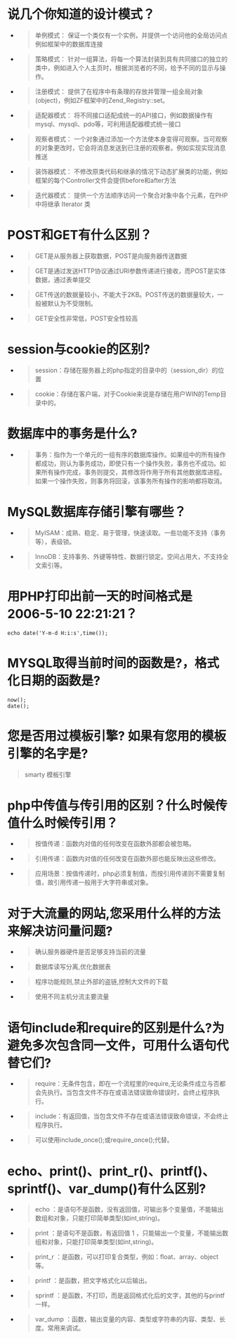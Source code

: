 # 说几个你知道的设计模式？

* > 单例模式： 保证一个类仅有一个实例，并提供一个访问他的全局访问点例如框架中的数据库连接
* > 策略模式： 针对一组算法，将每一个算法封装到具有共同接口的独立的类中，例如进入个人主页时，根据浏览者的不同，给予不同的显示与操作。
* > 注册模式： 提供了在程序中有条理的存放并管理一组全局对象 (object)，例如ZF框架中的Zend_Registry::set。
* > 适配器模式： 将不同接口适配成统一的API接口，例如数据操作有mysql、mysqli、pdo等，可利用适配器模式统一接口
* > 观察者模式： 一个对象通过添加一个方法使本身变得可观察。当可观察的对象更改时，它会将消息发送到已注册的观察者。例如实现实现消息推送
* > 装饰器模式： 不修改原类代码和继承的情况下动态扩展类的功能，例如框架的每个Controller文件会提供before和after方法
* > 迭代器模式： 提供一个方法顺序访问一个聚合对象中各个元素，在PHP中将继承 Iterator 类

# POST和GET有什么区别？

* > GET是从服务器上获取数据，POST是向服务器传送数据
* > GET是通过发送HTTP协议通过URl参数传递进行接收，而POST是实体数据，通过表单提交
* > GET传送的数据量较小，不能大于2KB。POST传送的数据量较大，一般被默认为不受限制。
* > GET安全性非常低，POST安全性较高

# session与cookie的区别?

* > session：存储在服务器上的php指定的目录中的（session_dir）的位置
* > cookie：存储在客户端，对于Cookie来说是存储在用户WIN的Temp目录中的。

# 数据库中的事务是什么?

* > 事务：指作为一个单元的一组有序的数据库操作。如果组中的所有操作都成功，则认为事务成功，即使只有一个操作失败，事务也不成功。如果所有操作完成，事务则提交，其修改将作用于所有其他数据库进程。如果一个操作失败，则事务将回滚，该事务所有操作的影响都将取消。
# MySQL数据库存储引擎有哪些？

* > MyISAM：成熟、稳定、易于管理，快速读取。一些功能不支持（事务等），表级锁。
* > InnoDB：支持事务、外键等特性、数据行锁定。空间占用大，不支持全文索引等。

# 用PHP打印出前一天的时间格式是2006-5-10 22:21:21？

    
    echo date('Y-m-d H:i:s',time());
    

# MYSQL取得当前时间的函数是?，格式化日期的函数是?

    
    now();
    date();
    

# 您是否用过模板引擎? 如果有您用的模板引擎的名字是?

> smarty 模板引擎

# php中传值与传引用的区别？什么时候传值什么时候传引用？

* > 按值传递：函数内对值的任何改变在函数外部都会被忽略。
* > 引用传递：函数内对值的任何改变在函数外部也能反映出这些修改。
* > 应用场景：按值传递时，php必须复制值，而按引用传递则不需要复制值，故引用传递一般用于大字符串或对象。

# 对于大流量的网站,您采用什么样的方法来解决访问量问题?

* > 确认服务器硬件是否足够支持当前的流量
* > 数据库读写分离,优化数据表
* > 程序功能规则,禁止外部的盗链,控制大文件的下载
* > 使用不同主机分流主要流量

# 语句include和require的区别是什么?为避免多次包含同一文件，可用什么语句代替它们?

* > require：无条件包含，即在一个流程里的require,无论条件成立与否都会先执行。当包含文件不存在或语法错误致命错误时，会终止程序执行。
* > include：有返回值，当包含文件不存在或语法错误致命错误，不会终止程序执行。
* > 可以使用include_once();或require_once();代替。

# echo、print()、print_r()、printf()、sprintf()、var_dump()有什么区别?

* > echo ：是语句不是函数，没有返回值，可输出多个变量值，不能输出数组和对象，只能打印简单类型(如int,string)。
* > print ：是语句不是函数，有返回值 1 ，只能输出一个变量，不能输出数组和对象，只能打印简单类型(如int,string)。
* > print_r ：是函数，可以打印复合类型，例如：float、array、object等。
* > printf ：是函数，把文字格式化以后输出。
* > sprintf ：是函数，不打印，而是返回格式化后的文字，其他的与printf一样。
* > var_dump ：函数，输出变量的内容、类型或字符串的内容、类型、长度。常用来调试。
